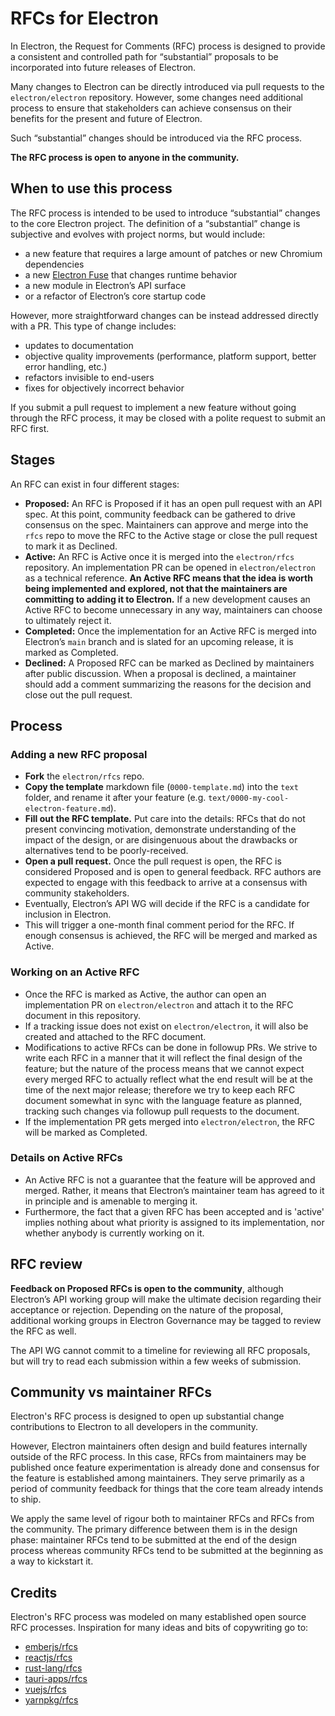 # RFCs for Electron

In Electron, the Request for Comments (RFC) process is designed to provide a consistent and
controlled path for “substantial” proposals to be incorporated into future releases of Electron.

Many changes to Electron can be directly introduced via pull requests to the
`electron/electron` repository. However, some changes need additional process to ensure that
stakeholders can achieve consensus on their benefits for the present and future of Electron.

Such “substantial” changes should be introduced via the RFC process.

**The RFC process is open to anyone in the community.**

## When to use this process

The RFC process is intended to be used to introduce “substantial” changes to the core Electron
project. The definition of a “substantial” change is subjective and evolves with project norms,
but would include:

- a new feature that requires a large amount of patches or new Chromium dependencies
- a new [Electron Fuse](https://www.electronjs.org/docs/latest/tutorial/fuses) that changes runtime behavior
- a new module in Electron’s API surface
- or a refactor of Electron’s core startup code

However, more straightforward changes can be instead addressed directly with a PR. This type of
change includes:

- updates to documentation
- objective quality improvements (performance, platform support, better error handling, etc.)
- refactors invisible to end-users
- fixes for objectively incorrect behavior

If you submit a pull request to implement a new feature without going through the RFC process,
it may be closed with a polite request to submit an RFC first.

## Stages

An RFC can exist in four different stages:

- **Proposed:** An RFC is Proposed if it has an open pull request with an API spec. At this point,
  community feedback can be gathered to drive consensus on the spec. Maintainers can approve and
  merge into the `rfcs` repo to move the RFC to the Active stage or close the pull request to mark
  it as Declined.
- **Active:** An RFC is Active once it is merged into the `electron/rfcs` repository. An
  implementation PR can be opened in `electron/electron` as a technical reference.
  **An Active RFC means that the idea is worth being implemented and explored, not that the
  maintainers are committing to adding it to Electron.** If a new development causes an Active
  RFC to become unnecessary in any way, maintainers can choose to ultimately reject it.
- **Completed:** Once the implementation for an Active RFC is merged into Electron’s `main` branch
  and is slated for an upcoming release, it is marked as Completed.
- **Declined:** A Proposed RFC can be marked as Declined by maintainers after public discussion. When
  a proposal is declined, a maintainer should add a comment summarizing the reasons for the decision
  and close out the pull request.

## Process

### Adding a new RFC proposal

- **Fork** the `electron/rfcs` repo.
- **Copy the template** markdown file (`0000-template.md`) into the `text` folder, and rename it
  after your feature (e.g. `text/0000-my-cool-electron-feature.md`).
- **Fill out the RFC template.** Put care into the details: RFCs that do not present convincing
  motivation, demonstrate understanding of the impact of the design, or are disingenuous about the
  drawbacks or alternatives tend to be poorly-received.
- **Open a pull request.** Once the pull request is open, the RFC is considered Proposed and is
  open to general feedback. RFC authors are expected to engage with this feedback to arrive at a
  consensus with community stakeholders.
- Eventually, Electron’s API WG will decide if the RFC is a candidate for inclusion in Electron.
- This will trigger a one-month final comment period for the RFC. If enough consensus is achieved,
  the RFC will be merged and marked as Active.

### Working on an Active RFC

- Once the RFC is marked as Active, the author can open an implementation PR on `electron/electron`
  and attach it to the RFC document in this repository.
- If a tracking issue does not exist on `electron/electron`, it will also be created and attached
  to the RFC document.
- Modifications to active RFCs can be done in followup PRs. We strive to write each RFC in a manner
  that it will reflect the final design of the feature; but the nature of the process means that we
  cannot expect every merged RFC to actually reflect what the end result will be at the time of the
  next major release; therefore we try to keep each RFC document somewhat in sync with the language
  feature as planned, tracking such changes via followup pull requests to the document.
- If the implementation PR gets merged into `electron/electron`, the RFC will be marked as Completed.

### Details on Active RFCs

- An Active RFC is not a guarantee that the feature will be approved and merged. Rather, it means that
  Electron’s maintainer team has agreed to it in principle and is amenable to merging it.
- Furthermore, the fact that a given RFC has been accepted and is 'active' implies nothing about what
  priority is assigned to its implementation, nor whether anybody is currently working on it.

## RFC review

**Feedback on Proposed RFCs is open to the community**, although Electron’s API working group will make
the ultimate decision regarding their acceptance or rejection. Depending on the nature of the proposal,
additional working groups in Electron Governance may be tagged to review the RFC as well.

The API WG cannot commit to a timeline for reviewing all RFC proposals, but will try to read each
submission within a few weeks of submission.

## Community vs maintainer RFCs

Electron's RFC process is designed to open up substantial change contributions to Electron to all
developers in the community.

However, Electron maintainers often design and build features internally outside of the
RFC process. In this case, RFCs from maintainers may be published once feature experimentation is
already done and consensus for the feature is established among maintainers. They serve primarily as
a period of community feedback for things that the core team already intends to ship.

We apply the same level of rigour both to maintainer RFCs and RFCs from the community. The primary
difference between them is in the design phase: maintainer RFCs tend to be submitted at the end of
the design process whereas community RFCs tend to be submitted at the beginning as a way to
kickstart it.

## Credits

Electron's RFC process was modeled on many established open source RFC processes. Inspiration for many ideas
and bits of copywriting go to:

- [emberjs/rfcs](https://github.com/ember/rfcs)
- [reactjs/rfcs](https://github.com/reactjs/rfcs)
- [rust-lang/rfcs](https://github.com/rust-lang/rfcs)
- [tauri-apps/rfcs](https://github.com/tauri-apps/rfcs)
- [vuejs/rfcs](https://github.com/vuejs/rfcs)
- [yarnpkg/rfcs](https://github.com/yarnpkg/rfcs)

